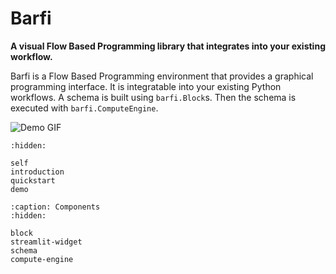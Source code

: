 # Barfi

**A visual Flow Based Programming library that integrates into your existing workflow.**

Barfi is a Flow Based Programming environment that provides a graphical programming interface. It is integratable into your existing Python workflows. A schema is built using `barfi.Block`s. Then the schema is executed with `barfi.ComputeEngine`.

![Demo GIF](/_static/demo.gif)

```{toctree}
:hidden:

self
introduction
quickstart
demo
```

```{toctree}
:caption: Components
:hidden:

block
streamlit-widget
schema
compute-engine
```